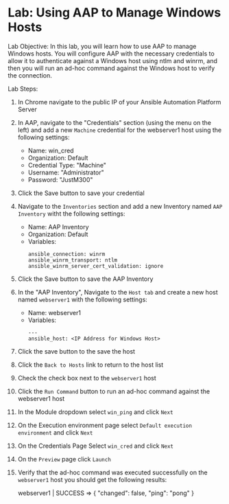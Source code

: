 # Lab: Using AAP to Manage Windows Hosts

Lab Objective: In this lab, you will learn how to use AAP to manage Windows hosts. You will configure AAP with the necessary credentials to allow it to authenticate against a Windows host using ntlm and winrm, and then you will run an ad-hoc command against the Windows host to verify the connection.

Lab Steps:

1. In Chrome navigate to the public IP of your Ansible Automation Platform Server
1. In AAP, navigate to the "Credentials" section (using the menu on the left) and add a new `Machine` credential for the webserver1 host using the following settings:

   * Name: win_cred
   * Organization: Default
   * Credential Type: "Machine"
   * Username: "Administrator"
   * Password: "JustM300"
   
1. Click the Save button to save your credential
1. Navigate to the `Inventories` section and add a new Inventory named `AAP Inventory` witht the following settings:

    * Name: AAP Inventory
    * Organization: Default
    * Variables:
        ```
        ansible_connection: winrm
        ansible_winrm_transport: ntlm
        ansible_winrm_server_cert_validation: ignore
        ```
1. Click the Save button to save the AAP Inventory 
1. In the "AAP Inventory", Navigate to the `Host tab` and create a new host named `webserver1` with the following settings:
    * Name: webserver1
    * Variables:
        ```
        ---
        ansible_host: <IP Address for Windows Host>
        ```
1. Click the save button to the save the host
1. Click the `Back to Hosts` link to return to the host list
1. Check the check box next to the `webserver1` host
1. Click the `Run Command` button to run an ad-hoc command against the webserver1 host 
1. In the Module dropdown select `win_ping` and click `Next`
1. On the Execution environment page select `Default execution environment` and click `Next`
1. On the Credentials Page Select `win_cred` and click `Next`
1. On the `Preview` page click `Launch`
1. Verify that the ad-hoc command was executed successfully on the `webserver1` host
   you should get the following results:
   
   webserver1 | SUCCESS => {
    "changed": false,
    "ping": "pong"
   }
